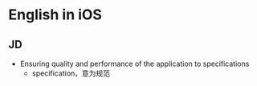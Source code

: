# English in iOS

## JD

- Ensuring quality and performance of the application to specifications
	- specification，意为规范
